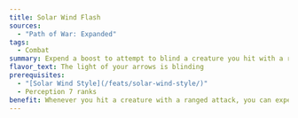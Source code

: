 ```yaml
---
title: Solar Wind Flash
sources:
  - "Path of War: Expanded"
tags:
  - Combat
summary: Expend a boost to attempt to blind a creature you hit with a ranged attack
flavor_text: The light of your arrows is blinding
prerequisites:
  - "[Solar Wind Style](/feats/solar-wind-style/)"
  - Perception 7 ranks
benefit: Whenever you hit a creature with a ranged attack, you can expend one of your readied boosts as a swift action. If you do, that creature must succeed at a Fortitude save (DC = 10 + 1/2 your character level + your highest initiation modifier) or become blinded for one round. This is a supernatural ability.
---
```

